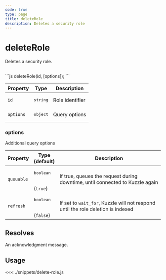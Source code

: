 ```yaml
---
code: true
type: page
title: deleteRole
description: Deletes a security role
---
```


# deleteRole

Deletes a security role.

<br />
```js
deleteRole(id, [options]);
```
<br />

| Property | Type | Description |
| --- | --- | --- |
| `id` | <pre>string</pre> | Role identifier |
| `options` | <pre>object</pre> | Query options |

### options

Additional query options

| Property | Type<br />(default) | Description |
| --- | --- | --- |
| `queuable` | <pre>boolean</pre><br />(`true`) | If true, queues the request during downtime, until connected to Kuzzle again |
| `refresh` | <pre>boolean</pre><br />(`false`) | If set to `wait_for`, Kuzzle will not respond until the role deletion is indexed |

## Resolves

An acknowledgment message. 

## Usage

<<< ./snippets/delete-role.js
